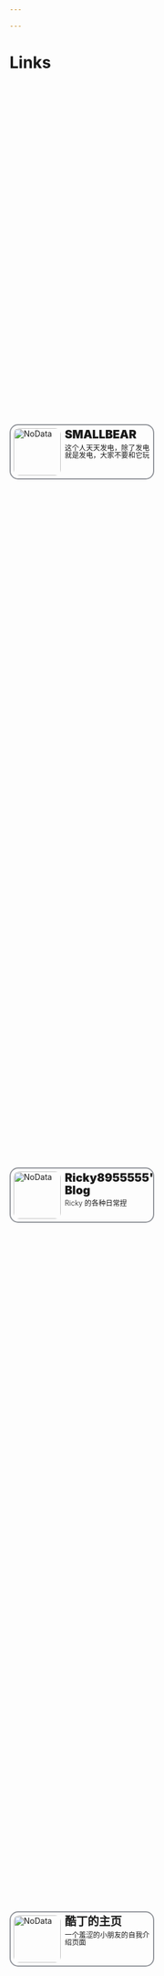 ```yaml
---

---
```

# Links

<div class="container">
    <a class="card" href="#">
        <img class="img" src="https://bearcurb.blog//images/avatar.png" alt="NoData">
        <div class="right">
            <span class="name">SMALLBEAR</span>
            <span class="remark">这个人天天发电，除了发电就是发电，大家不要和它玩</span>
        </div>
    </a>
    <a class="card" href="https://blog.rkmiao.eu.org" target="_blank">
        <img class="img" src="https://blog.rkmiao.eu.org/images/profile.webp" alt="NoData">
        <div class="right">
            <span class="name">Ricky8955555's Blog</span>
            <span class="remark">Ricky 的各种日常捏</span>
        </div>
    </a>
        <a class="card" href="https://coldin.top" target="_blank">
        <img class="img" src="ttps://coldin.top/avatar.png" alt="NoData">
        <div class="right">
            <span class="name">酷丁的主页</span>
            <span class="remark">一个羞涩的小朋友的自我介绍页面</span>
        </div>
    </a>
</div>

<style>
    .container{
        width:100%;
        height:100%;
        display:flex;
        flex-direction: row;
        align-items: center;
        justify-content: flex-start;
        flex-wrap:wrap;
        gap: 10px;
        line-height:1.1;
    }
    .container .card{
        width:240px;
        padding:5px;
        height:83px;
        border: 2px solid #909399;
        border-radius:15px;
        display:flex;
        text-decoration:none;
        gap: 7px;
        overflow: hidden;
    }


    .container .card:hover{
        border: 2px solid #FF4D4D;
    }

    .container .card .img{
        border-radius:10px;
        width:83px;
        height:83px;
    }
    
    .container .card .right{
        height:100%;
        display:flex;
        flex-direction: column;
        align-items: start;
        justify-content: start;
        gap: 5px;
    }
    .container .card .right .name{
        min-height:23px;
        text-align:start;
        overflow: hidden;
        text-overflow: ellipsis;
        font-size:20px;
        font-weight:900;
    }
    
    .container .card .right .remark{
        overflow: hidden;
        text-overflow: ellipsis;
        font-size:12.4px;
        font-weight:300;
    }
</style>

喵！